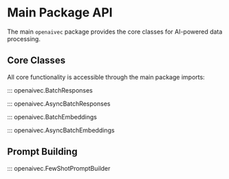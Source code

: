 # Main Package API

The main `openaivec` package provides the core classes for AI-powered data processing.

## Core Classes

All core functionality is accessible through the main package imports:

::: openaivec.BatchResponses

::: openaivec.AsyncBatchResponses

::: openaivec.BatchEmbeddings

::: openaivec.AsyncBatchEmbeddings

## Prompt Building

::: openaivec.FewShotPromptBuilder

